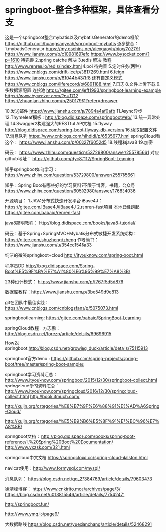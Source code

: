 # springboot-整合多种框架，具体查看分支
这是一个springboot整合mybatis以及mybatisGenerator的demo框架
https://github.com/huangsanyeah/springboot-mybatis
逐步整合：
1.mybatisGenerator 
https://my.oschina.net/alexgaoyh/blog/702791
https://www.jianshu.com/p/c10981697efc 
https://www.bysocket.com/?p=1610
待完善
2.spring catche 解决
3.redis 解决  教程 http://www.renren.io/redis/index.html
4.poi 待完善
5.定时任务(两种)  https://www.cnblogs.com/drift-ice/p/3817269.html
6.feign  https://www.jianshu.com/p/81044b437ff8 还有自定义模式  https://www.cnblogs.com/liferecord/p/6891188.html
7.日志
8.文件上传下载
9.多数据源配置  连接池 
https://gitee.com/jeff1993/springboot-learning-example   
https://www.bysocket.com/?p=1712
https://zhuanlan.zhihu.com/p/25017961?refer=dreawer

10.发送邮件 https://www.jianshu.com/p/7894a4af0afb
11.Async异步
12.Thymeleaf模板：http://blog.didispace.com/springbootweb/
13.统一异常处理
14.Swagger2构建强大的RESTful API文档
15.flyway  http://blog.didispace.com/spring-boot-flyway-db-version/
16.读取配置文件
17.消息队列 https://www.cnblogs.com/hlhdidi/p/6535677.html
springCloud看这个：
https://www.jianshu.com/p/00327f6052d5
18.线程和java8
19.加密

码云：
https://www.zhihu.com/question/53729800/answer/255785661
对应github地址：
https://github.com/dyc87112/SpringBoot-Learning

知乎springboot如何学习：
https://www.zhihu.com/question/53729800/answer/255785661


知乎：Spring Boot有哪些好的学习资料?不限于博客，书籍，公众号
https://www.zhihu.com/question/60502980/answer/176834036

开源项目：
1.JAVA分布式快速开发平台 iBase4J：
https://gitee.com/iBase4J/iBase4J
2.renren-fast项目 本地已经跑起
https://gitee.com/babaio/renren-fast






java8简明教程：
http://blog.didispace.com/books/java8-tutorial/



码云：基于Spring+SpringMVC+Mybatis分布式敏捷开发系统架构：
https://gitee.com/shuzheng/zheng
作者简书：https://www.jianshu.com/u/354cc1548a33

纯洁的微笑springboot+cloud
http://ityouknow.com/spring-boot.html

程序员DD
http://blog.didispace.com/Spring-Boot%E5%9F%BA%E7%A1%80%E6%95%99%E7%A8%8B/


23种设计模式：
https://www.jianshu.com/p/f767f5d5d876

数据库教程：https://www.jianshu.com/p/3be549d9e813


git在团队中最佳实践：https://www.cnblogs.com/cnblogsfans/p/5075073.html

springbootlearning:
https://gitee.com/babaio/SpringBoot-Learning


springCloud教程：方志鹏：http://blog.csdn.net/forezp/article/details/69696915

How2J springboot:http://blog.csdn.net/growing_duck/article/details/75115913


springboot官方demo : https://github.com/spring-projects/spring-boot/tree/master/spring-boot-samples

springboot学习资料汇总：http://www.ityouknow.com/springboot/2015/12/30/springboot-collect.html
springcloud学习资料汇总：http://www.ityouknow.com/springcloud/2016/12/30/springcloud-collect.html
http://book.itmuch.com/


http://xujin.org/categories/%E8%B7%9F%E6%88%91%E5%AD%A6Spring-Cloud/

http://xujin.org/categories/%E5%B9%B6%E5%8F%91%E7%BC%96%E7%A8%8B/

springboot文档：
http://blog.didispace.com/books/spring-boot-reference/I.%20Spring%20Boot%20Documentation/
http://www.vxzsk.com/321.html

springcloud中文文档
https://springcloud.cc/spring-cloud-dalston.html

navicat使用：http://www.formysql.com/mysql/

消息队列：
https://blog.csdn.net/qq_27384769/article/details/79603473


徐靖峰博客：
https://www.cnkirito.moe/archives/page/3/
https://blog.csdn.net/u013815546/article/details/77542471

http://springboot.fun/

http://www.ymq.io/page9/

大数据路线 https://blog.csdn.net/yuexianchang/article/details/52468291

